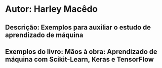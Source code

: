 <h1>Autor: Harley Macêdo</h1>
<h2>Descrição: Exemplos para auxiliar o estudo de aprendizado de máquina</h2>
<h2>Exemplos do livro: Mãos à obra: Aprendizado de máquina com Scikit-Learn, Keras e TensorFlow</h2>